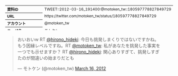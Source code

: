 <table style="font-size: 9pt; width: 610px; margin-bottom: 20px; height: 80px;">
<tbody>
    <tr>
        <th align=left>資料ID</th>
        <td align=left>TWEET::2012-03-16_191400:@motoken_tw::180597778827849729</td>
    </tr>
    <tr>
        <th align=left>URL</th>
        <td align=left>https://twitter.com/motoken_tw/status/180597778827849729</td>
    </tr>
    <tr>
        <th align=left>アカウント</th>
        <td align=left>@motoken_tw</td>
    </tr>
    <tr>
        <th align=left>ユーザ名</th>
        <td align=left>モトケン</td>
    </tr>
    <tr>
        <th align=left>ツイートの記録日時</th>
        <td align=left>created_at 2022-08-24_1411</td>
    </tr>
</tbody>
</table>
<blockquote class="twitter-tweet" data-width="450"  data-lang="ja"><p lang="ja" dir="ltr">おいおいw  RT <a href="https://twitter.com/hirono_hideki?ref_src=twsrc%5Etfw">@hirono_hideki</a>: 今日も挑発しまくりではないですかね。もう因縁レベルですね。RT <a href="https://twitter.com/motoken_tw?ref_src=twsrc%5Etfw">@motoken_tw</a>: 私があなたを挑発した事実を一つでも示せますか？ RT <a href="https://twitter.com/hirono_hideki?ref_src=twsrc%5Etfw">@hirono_hideki</a>: 関心ありすぎて、挑発しすぎたのが間違いの始まりだとも</p>&mdash; モトケン (@motoken_tw) <a href="https://twitter.com/motoken_tw/status/180597778827849729?ref_src=twsrc%5Etfw">March 16, 2012</a></blockquote>
<script async src="https://platform.twitter.com/widgets.js" charset="utf-8"></script>


